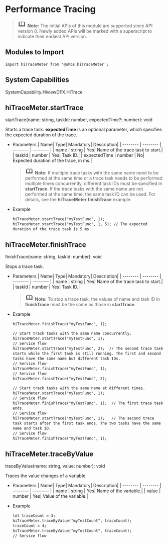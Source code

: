 # Performance Tracing

> ![icon-note.gif](public_sys-resources/icon-note.gif) **Note:**
> The initial APIs of this module are supported since API version 8. Newly added APIs will be marked with a superscript to indicate their earliest API version.


## Modules to Import

```
import hiTraceMeter from '@ohos.hiTraceMeter';
```


## System Capabilities

SystemCapability.HiviewDFX.HiTrace


## hiTraceMeter.startTrace

startTrace(name: string, taskId: number, expectedTime?: number): void

Starts a trace task. **expectedTime** is an optional parameter, which specifies the expected duration of the trace.


- Parameters
  | Name| Type| Mandatory| Description|
  | -------- | -------- | -------- | -------- |
  | name | string | Yes| Name of the trace task to start.|
  | taskId | number | Yes| Task ID.|
  | expectedTime | number | No| Expected duration of the trace, in ms.|

  > ![icon-note.gif](public_sys-resources/icon-note.gif) **Note:**
  > If multiple trace tasks with the same name need to be performed at the same time or a trace task needs to be performed multiple times concurrently, different task IDs must be specified in **startTrace**. If the trace tasks with the same name are not performed at the same time, the same task ID can be used. For details, see the **hiTraceMeter.finishTrace** example.

- Example
  ```
  hiTraceMeter.startTrace("myTestFunc", 1);
  hiTraceMeter.startTrace("myTestFunc", 1, 5); // The expected duration of the trace task is 5 ms.
  ```


## hiTraceMeter.finishTrace

finishTrace(name: string, taskId: number): void

Stops a trace task.


- Parameters
  | Name| Type| Mandatory| Description|
  | -------- | -------- | -------- | -------- |
  | name | string | Yes| Name of the trace task to start.|
  | taskId | number | Yes| Task ID.|

  > ![icon-note.gif](public_sys-resources/icon-note.gif) **Note:**
  > To stop a trace task, the values of name and task ID in **finishTrace** must be the same as those in **startTrace**.

- Example
  ```
  hiTraceMeter.finishTrace("myTestFunc", 1);
  ```

  ```
  // Start track tasks with the same name concurrently.
  hiTraceMeter.startTrace("myTestFunc", 1);
  // Service flow
  hiTraceMeter.startTrace("myTestFunc", 2);  // The second trace task starts while the first task is still running. The first and second tasks have the same name but different task IDs.
  // Service flow
  hiTraceMeter.finishTrace("myTestFunc", 1);
  // Service flow
  hiTraceMeter.finishTrace("myTestFunc", 2);
  ```

  ```
  // Start track tasks with the same name at different times.
  hiTraceMeter.startTrace("myTestFunc", 1);
  // Service flow
  hiTraceMeter.finishTrace("myTestFunc", 1);  // The first trace task ends.
  // Service flow
  hiTraceMeter.startTrace("myTestFunc", 1);   // The second trace task starts after the first task ends. The two tasks have the same name and task ID. 
  // Service flow
  hiTraceMeter.finishTrace("myTestFunc", 1);
  ```


## hiTraceMeter.traceByValue

traceByValue(name: string, value: number): void

Traces the value changes of a variable.


- Parameters
  | Name| Type| Mandatory| Description|
  | -------- | -------- | -------- | -------- |
  | name | string | Yes| Name of the variable.|
  | value | number | Yes| Value of the variable.|

- Example
  ```
  let traceCount = 3;
  hiTraceMeter.traceByValue("myTestCount", traceCount);
  traceCount = 4;
  hiTraceMeter.traceByValue("myTestCount", traceCount);
  // Service flow
  ```
